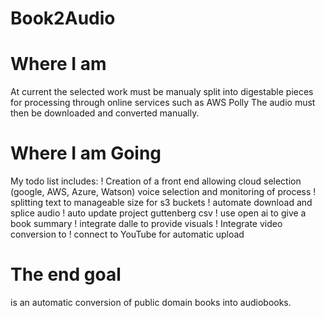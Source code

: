 # Book2Audio

# Where I am 
At current the selected work must be manualy split into digestable pieces for processing through online services such as AWS Polly
The audio must then be downloaded and converted manually. 

# Where I am Going
My todo list includes:
! Creation of a front end allowing cloud selection (google, AWS, Azure, Watson) voice selection and monitoring of process
! splitting text to manageable size for s3 buckets
! automate download and splice audio
! auto update project guttenberg csv 
! use open ai to give a book summary
! integrate dalle to provide visuals
! Integrate video conversion to 
! connect to YouTube for automatic upload
 
# The end goal 
is an automatic conversion of public domain books into audiobooks. 

